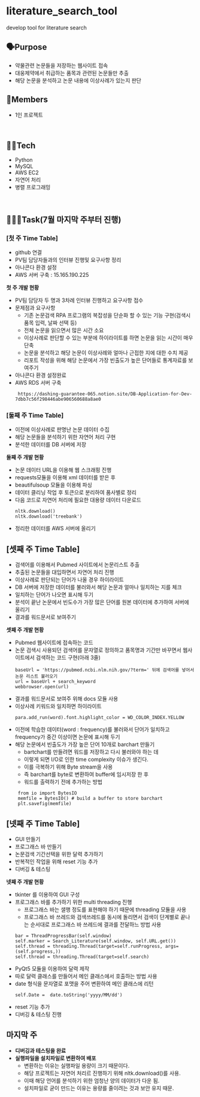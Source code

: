 # literature_search_tool
develop tool for literature search

## 🗣Purpose
  + 약물관련 논문들을 저장하는 웹사이트 접속
  + 대웅제약에서 취급하는 품목과 관련된 논문들만 추출
  + 해당 논문을 분석하고 논문 내용에 이상사례가 있는지 판단
  
## 👨Members
  + 1인 프로젝트
  
<br>

## 🧑‍💻Tech
  + Python
  + MySQL
  + AWS EC2
  + 자연어 처리
  + 병렬 프로그래밍
  
<br>

## 🏃🏻‍♂️Task(7월 마지막 주부터 진행)
### [첫 주 Time Table]
+ github 연결
+ PV팀 담당자들과의 인터뷰 진행및 요구사항 정리
+ 아나콘다 환경 설정
+ AWS 서버 구축 : 15.165.190.225

**첫 주 개발 현황**
  + PV팀 담당자 두 명과 3차례 인터뷰 진행하고 요구사항 접수
  + 문제점과 요구사항
    + 기존 논문검색 RPA 프로그램의 복잡성을 단순화 할 수 있는 기능 구현(검색시 품목 입력, 날짜 선택 등)
    + 전체 논문을 읽으면서 많은 시간 소요
    + 이상사례로 판단할 수 있는 부분에 하이라이트를 하면 논문을 읽는 시간이 매우 단축
    + 논문을 분석하고 해당 논문이 이상사례와 얼마나 근접한 지에 대한 수치 제공
    + 리포트 작성을 위해 해당 논문에서 가장 빈출도가 높은 단어들로 통계자료를 보여주기
  + 아나콘다 환경 설정완료
  + AWS RDS 서버 구축
    ```
     https://dashing-guarantee-065.notion.site/DB-Application-for-Dev-7dbb7c56f298446abe906560688a8ae0
    ```

### [둘째 주 Time Table]
+ 이전에 이상사례로 판명난 논문 데이터 수집
+ 해당 논문들을 분석하기 위한 자연어 처리 구현
+ 분석한 데이터를 DB 서버에 저장

**둘째 주 개발 현황**
  + 논문 데이터 URL을 이용해 웹 스크래핑 진행
  + requests모듈을 이용해 xml 데이터를 받은 후
  + beautifulsoup 모듈을 이용해 파싱
  + 데이터 클리닝 작업 후 토큰으로 분리하여 품사별로 정리
  + 다음 코드로 자연어 처리에 필요한 대용량 데이터 다운로드
    ```
    nltk.download()
    nltk.download('treebank')
    ```
  + 정리한 데이터를 AWS 서버에 올리기

## [셋째 주 Time Table]
+ 검색어를 이용해서 Pubmed 사이트에서 논문리스트 추출
+ 추출된 논문들을 대입하면서 자연어 처리 진행
+ 이상사례로 판단되는 단어가 나올 경우 하이라이트
+ DB 서버에 저장한 데이터를 불러와서 해당 논문과 얼마나 일치하는 지를 체크
+ 일치하는 단어가 나오면 표시해 두기
+ 분석이 끝난 논문에서 빈도수가 가장 많은 단어를 원본 데이터에 추가하여 서버에 올리기
+ 결과를 워드문서로 보여주기

**셋째 주 개발 현황**
  + Pubmed 웹사이트에 접속하는 코드
  + 논문 검색시 사용되던 검색어를 문자열로 정의하고 품목명과 기간만 바꾸면서 웹사이트에서 검색하는 코드 구현(아래 3줄)
    ```
    baseUrl = 'https://pubmed.ncbi.nlm.nih.gov/?term=' 뒤에 검색어를 넣어서 논문 리스트 불러오기
    url = baseUrl + search_keyword
    webbrowser.open(url)
    ```
  + 결과를 워드문서로 보여주 위해 docs 모듈 사용
  + 이상사례 키워드와 일치하면 하이라이트
    ```
    para.add_run(word).font.highlight_color = WD_COLOR_INDEX.YELLOW
    ```
  + 이전에 학습한 데이터(word : frequency)를 불러와서 단어가 일치하고 frequency가 중간 이상이면 논문에 표시해 두기
  + 해당 논문에서 빈출도가 가장 높은 단어 10개로 barchart 만들기
    + bartchart를 만들려면 워드를 저장하고 다시 불러와야 하는 데
    + 이렇게 되면 I/O로 인한 time complexity 이슈가 생긴다.
    + 이를 극복하기 위해 Byte stream을 사용
    + 즉 barchart를 byte로 변환하여 buffer에 임시저장 한 후
    + 워드를 출력하기 전에 추가하는 방법
     ```
      from io import BytesIO
      memfile = BytesIO() # build a buffer to store barchart
      plt.savefig(memfile)
     ```
      
## [넷째 주 Time Table]
+ GUI 만들기
+ 프로그래스 바 만들기
+ 논문검색 기간선택을 위한 달력 추가하기
+ 반복적인 작업을 위해 reset 기능 추가
+ 디버깅 & 테스팅

**넷째 주 개발 현황**
  + tkinter 를 이용하여 GUI 구성
  + 프로그래스 바를 추가하기 위한 multi threading 진행
    + 프로그래스 바는 샐행 정도를 표현해야 하기 때문에 threading 모듈을 사용
    + 프로그래스 바 쓰레드와 검색쓰레드를 동시에 돌리면서 검색이 단계별로 끝나는 순서대로 프로그래스 바 쓰레드에 결과를 전달하느 방법 사용
    ```
    bar = ThreadProgressBar(self.window)
    self.marker = Search_Literature(self.window, self.URL.get())
    self.thread = threading.Thread(target=self.runProgress, args=(self.progress,))
    self.thread = threading.Thread(target=self.search)
    ```
  + PyQt5 모듈을 이용하여 달력 제작
  + 따로 달력 클래스를 만들어서 메인 클래스에서 호출하는 방법 사용
  + date 형식을 문자열로 포맷을 주어 변환하여 메인 클래스에 리턴
    ```
    self.Date =  date.toString('yyyy/MM/dd')
    ```
  + reset 기능 추가
  + 디버깅 & 테스팅 진행

## 마지막 주
+ **디버깅과 테스팅을 완료**
+ **실행파일을 설치파일로 변환하여 배포**
  + 변환하는 이유는 실행파일 용량이 크기 때문이다.
  + 해당 프로젝트는 자연어 처리르 진행하기 위해 nltk.download()를 사용.
  + 이때 해당 언어를 분석하기 위한 엄청난 양의 데이터가 다운 됨.
  + 설치파일로 굳이 만드는 이유는 용량를 줄이려는 것과 보안 유지 때문.
